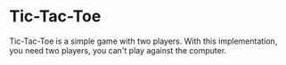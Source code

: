 # Tic-Tac-Toe
Tic-Tac-Toe is a simple game with two players. With this implementation, you need two players, you can't play against the computer.
